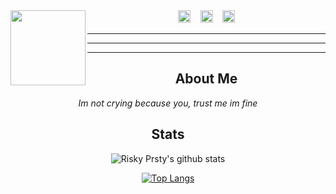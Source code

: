 <img src="https://raw.githubusercontent.com/riskyprsty/riskyprsty/main/erumine.jpeg" width="120" height="120" align="left">

<center>
<a href="https://www.facebook.com/Alwxsky.Cherenkov.XD"><img src="https://image.flaticon.com/icons/svg/174/174848.svg" alt="alt text" width="20" height="20"></a>      &nbsp;&nbsp;   <a href="https://instagram.com/risky.prsty"><img src="https://image.flaticon.com/icons/svg/174/174855.svg" alt="alt text" width="20" height="20"></a>
 &nbsp;&nbsp; 
<a href="https://pinterest.com/riskyprsty"><img src="https://image.flaticon.com/icons/svg/174/174863.svg" alt="alt text" width="20" height="20"></a>



___
___
___
## **About Me**

_Im not crying because you, trust me im fine_

## **Stats**
![Risky Prsty's github stats](https://github-readme-stats.vercel.app/api?username=riskyprsty&theme=blueberry&show_icons=true)

[![Top Langs](https://github-readme-stats.vercel.app/api/top-langs/?username=riskyprsty&layout=compact&theme=radical)](https://github.com/riskyprsty)
